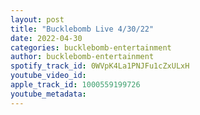 ```yaml
---
layout: post
title: "Bucklebomb Live 4/30/22"
date: 2022-04-30
categories: bucklebomb-entertainment
author: bucklebomb-entertainment
spotify_track_id: 0WVpK4La1PNJFu1cZxULxH
youtube_video_id: 
apple_track_id: 1000559199726
youtube_metadata: 
---
```

